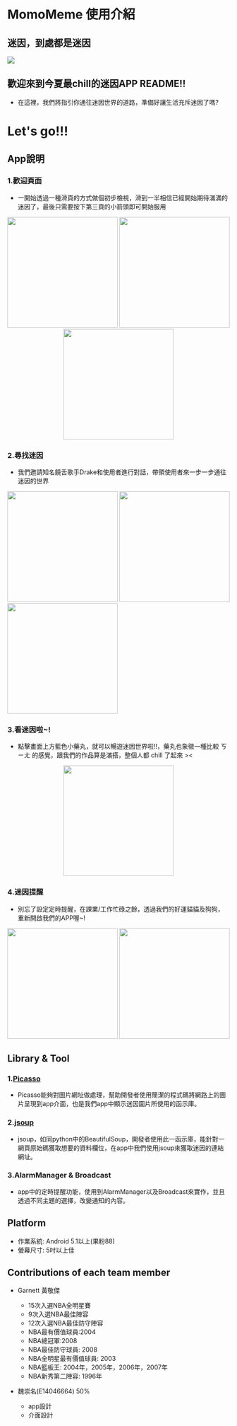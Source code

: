 # MomoMeme 使用介紹

## 迷因，到處都是迷因
![](https://i.imgur.com/JsBciIj.png)   
   
## 歡迎來到今夏最chill的迷因APP README!!   
- 在這裡，我們將指引你通往迷因世界的道路，準備好讓生活充斥迷因了嗎?

# Let's go!!!

## App說明
### 1.歡迎頁面
- 一開始透過一種滑頁的方式做個初步檢視，滑到一半相信已經開始期待滿滿的迷因了，最後只需要按下第三頁的小箭頭即可開始服用

<p align="center">
    <img src="https://i.imgur.com/ggAfWrb.jpg" width="250"/>
   <img src="https://i.imgur.com/g30Yg4l.jpg" width="250"/>
   <img src="https://imgur.com/xaSrRix.jpg" width="250"/>
</p>

### 2.尋找迷因
- 我們邀請知名饒舌歌手Drake和使用者進行對話，帶領使用者來一步一步通往迷因的世界

<p>
    <img src="https://i.imgur.com/fpuvAN4.jpg" width="250"/>
    <img src="https://i.imgur.com/ty9aigp.jpg" width="250"/>
    <img src="https://i.imgur.com/ajprvpH.jpg" width="250"/>
    
</p>

### 3.看迷因啦~!
- 點擊畫面上方藍色小藥丸，就可以暢遊迷因世界啦!!，藥丸也象徵一種比較 ㄎㄧㄤ 的感覺，跟我們的作品算是滿搭，整個人都 chill 了起來 ><

<center class="half">
    <img src="https://i.imgur.com/R02FLuL.jpg" width="250"/>
</center>

### 4.迷因提醒
- 別忘了設定定時提醒，在課業/工作忙碌之餘，透過我們的好運貓貓及狗狗，重新開啟我們的APP喔~!
<p>
    <img src="https://i.imgur.com/YXhGVWU.jpg" width="250"/>
    <img src="https://i.imgur.com/3PxT8ns.jpg" width="250"/>
</p>

## Library & Tool
### 1.[Picasso](https://square.github.io/picasso/)
- Picasso能夠對圖片網址做處理，幫助開發者使用簡潔的程式碼將網路上的圖片呈現到app介面，也是我們app中顯示迷因圖片所使用的函示庫。

### 2.[jsoup](https://jsoup.org/)
- jsoup，如同python中的BeautifulSoup，開發者使用此一函示庫，能針對一網頁原始碼獲取想要的資料欄位，在app中我們使用jsoup來獲取迷因的連結網址。

### 3.AlarmManager & Broadcast
- app中的定時提醒功能，使用到AlarmManager以及Broadcast來實作，並且透過不同主題的選擇，改變通知的內容。

## Platform
- 作業系統: Android 5.1以上(果粉88)
- 螢幕尺寸: 5吋以上佳

## Contributions of each team member
- Garnett 黃敬傑
    - 15次入選NBA全明星賽
    - 9次入選NBA最佳陣容
    - 12次入選NBA最佳防守陣容
    - NBA最有價值球員:2004
    - NBA總冠軍:2008
    - NBA最佳防守球員: 2008
    - NBA全明星最有價值球員: 2003
    - NBA籃板王: 2004年，2005年，2006年，2007年
    - NBA新秀第二陣容: 1996年

- 魏崇名(E14046664) 50%
    - app設計
    - 介面設計  

